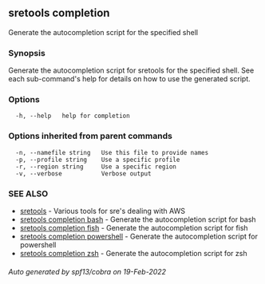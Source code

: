 ## sretools completion

Generate the autocompletion script for the specified shell

### Synopsis

Generate the autocompletion script for sretools for the specified shell.
See each sub-command's help for details on how to use the generated script.


### Options

```
  -h, --help   help for completion
```

### Options inherited from parent commands

```
  -n, --namefile string   Use this file to provide names
  -p, --profile string    Use a specific profile
  -r, --region string     Use a specific region
  -v, --verbose           Verbose output
```

### SEE ALSO

* [sretools](sretools.md)	 - Various tools for sre's dealing with AWS
* [sretools completion bash](sretools_completion_bash.md)	 - Generate the autocompletion script for bash
* [sretools completion fish](sretools_completion_fish.md)	 - Generate the autocompletion script for fish
* [sretools completion powershell](sretools_completion_powershell.md)	 - Generate the autocompletion script for powershell
* [sretools completion zsh](sretools_completion_zsh.md)	 - Generate the autocompletion script for zsh

###### Auto generated by spf13/cobra on 19-Feb-2022
